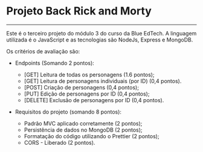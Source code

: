 #
# Projeto Back Rick and Morty



---

Este é o terceiro projeto do módulo 3 do curso da Blue EdTech.
A linguagem utilizada é o JavaScript e as tecnologias são NodeJs, Express e MongoDB.

Os critérios de avaliação são:

- Endpoints (Somando 2 pontos):

  - [GET] Leitura de todas os personagens (1.6 pontos);
  - [GET] Leitura de personagens individuais (por ID) (0,4 pontos).
  - [POST] Criação de personagens (0,4 pontos);
  - [PUT] Edição de personagens por ID (0,4 pontos);
  - [DELETE] Exclusão de personagens por ID (0,4 pontos).

- Requisitos do projeto (somando 8 pontos):

  - Padrão MVC aplicado corretamente (2 pontos);
  - Persistência de dados no MongoDB (2 pontos);
  - Formatação do código utilizando o Prettier (2 pontos);
  - CORS - Liberado (2 pontos).
